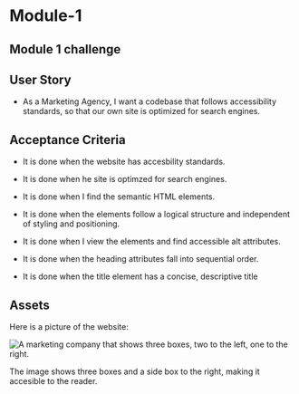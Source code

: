 # Module-1
## Module 1 challenge

## User Story

* As a Marketing Agency, I want a codebase that follows accessibility standards, so that our own site is optimized for search engines. 

## Acceptance Criteria

* It is done when the website has accesbility standards.

* It is done when he site is optimzed for search engines.

* It is done when I find the semantic HTML elements.

* It is done when the elements follow a logical structure and independent of styling and positioning. 

* It is done when I view the elements and find accessible alt attributes.

* It is done when the heading attributes fall into sequential order. 

* It is done when the title element has a concise, descriptive title

## Assets

Here is a picture of the website:

![A marketing company that shows three boxes, two to the left, one to the right.](assets/images/module-1-image-finished.png)

The image shows three boxes and a side box to the right, making it accesible to the reader. 






